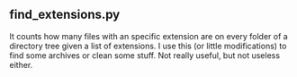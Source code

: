## find_extensions.py
It counts how many files with an specific extension are on every folder of a directory tree given a list of extensions.
I use this (or little modifications) to find some archives or clean some stuff. Not really useful, but not useless either.

